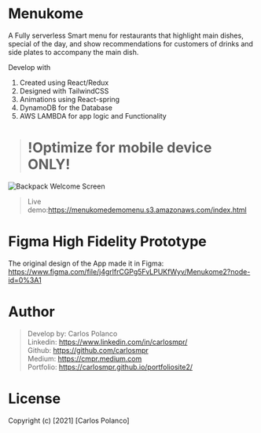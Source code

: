 # Menukome 
A Fully serverless Smart menu for restaurants that highlight main dishes, special of the day, and show recommendations for customers of drinks and side plates to accompany the main dish.

Develop with
1. Created using React/Redux
2. Designed with TailwindCSS
3. Animations using React-spring
4. DynamoDB for the Database
5. AWS LAMBDA for app logic and Functionality

># !Optimize for mobile device ONLY! 


![Backpack Welcome Screen](https://menukome.s3.amazonaws.com/menukomedemo.png)


> Live demo:https://menukomedemomenu.s3.amazonaws.com/index.html


# Figma High Fidelity Prototype

The original design of the App made it in Figma:
https://www.figma.com/file/j4grlfrCGPg5FvLPUKfWyv/Menukome2?node-id=0%3A1

# Author
>Develop by: Carlos Polanco<br>
Linkedin: https://www.linkedin.com/in/carlosmpr/<br>
Github: https://github.com/carlosmpr<br>
Medium: https://cmpr.medium.com<br>
Portfolio: https://carlosmpr.github.io/portfoliosite2/

# License
Copyright (c) [2021] [Carlos Polanco]

